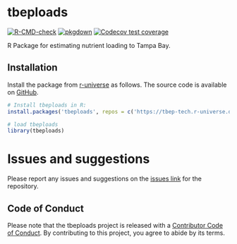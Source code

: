 # tbeploads

<!-- badges: start -->
[![R-CMD-check](https://github.com/tbep-tech/tbeploads/actions/workflows/R-CMD-check.yaml/badge.svg)](https://github.com/tbep-tech/tbeploads/actions/workflows/R-CMD-check.yaml)
[![pkgdown](https://github.com/tbep-tech/tbeploads/workflows/pkgdown/badge.svg)](https://github.com/tbep-tech/tbeploads/actions)
[![Codecov test coverage](https://codecov.io/gh/tbep-tech/tbeploads/branch/main/graph/badge.svg)](https://codecov.io/gh/tbep-tech/tbeploads?branch=main)
<!-- badges: end -->
  
R Package for estimating nutrient loading to Tampa Bay.

## Installation

Install the package from [r-universe](http://tbep-tech.r-universe.dev/ui/#builds) as follows. The source code is available on [GitHub](https://github.com/tbep-tech/tbeploads).

```r
# Install tbeploads in R:
install.packages('tbeploads', repos = c('https://tbep-tech.r-universe.dev', 'https://cloud.r-project.org'))

# load tbeploads
library(tbeploads)
```

# Issues and suggestions

Please report any issues and suggestions on the [issues link](https://github.com/tbep-tech/tbeploads/issues) for the repository.

## Code of Conduct

Please note that the tbeploads project is released with a [Contributor Code of Conduct](https://tbep-tech.github.io/tbeploads/CODE_OF_CONDUCT.html). By contributing to this project, you agree to abide by its terms.

